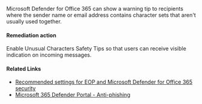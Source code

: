 Microsoft Defender for Office 365 can show a warning tip to recipients where the sender name or email address contains character sets that aren't usually used together.

#### Remediation action
Enable Unusual Characters Safety Tips so that users can receive visible indication on incoming messages.

#### Related Links

* [Recommended settings for EOP and Microsoft Defender for Office 365 security](https://aka.ms/orca-atpp-docs-7) 
* [Microsoft 365 Defender Portal - Anti-phishing](https://security.microsoft.com/antiphishing)
